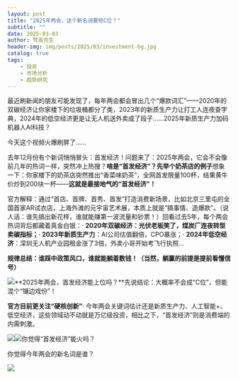 ```yaml
---
layout: post
title: "2025年两会，这个新名词要抢C位？"
subtitle: ""
date: 2025-03-03
author: 梵高先生
header-img: img/posts/2025/03/investment-bg.jpg
catalog: true
tags:
    - 投资
    - 市场分析
    - 趋势研究
---
```


最近刷新闻的朋友可能发现了，每年两会都会冒出几个“爆款词汇”——2020年的双碳经济让你家楼下的垃圾桶都分了类，2023年的新质生产力让打工人连夜查字典，2024年的低空经济更是让无人机送外卖成了段子……2025年新质生产力加码机器人AI科技？

今天这个视频火爆刷屏了……

<mp-common-videosnap class="js_uneditable custom_select_card channels_iframe videosnap_video_iframe mp_common_widget" data-type="video" data-id="export/UzFfAgtgekIEAQAAAAAAZrEkD6o9CwAAAAstQy6ubaLX4KHWvLEZgBPEuINIBH01IbOJzNPgMItN3iohOymLNTOevrCo_oI5" data-url="https://findermp.video.qq.com/251/20304/stodownload?encfilekey=S7s6ianIic0ia4PicKJSfB8EjyjpQibPUAXoleZBV3z1XpuJB299J7CuiaCgWn9cPwCjhNEBl3JBqYmhaWClgRBkSZuNbXLDeRQXznUyrBIPJBA0AWgRANpDGbuQ&amp;token=AxricY7RBHdWVicM28hFMpxXiaOnic1XKIiaY6V1edBFS5412XfC4Bkplvia1pia6U1HETdDrQjtMMD1fgEO2VqxMjY6SZqbuJ9nD9HsN7GYjKOzaXtvkNLDmMhruLcHeNR3RKPYzCWX9p9gCRkTZ8d7BlUpz5CfkGfwtll1TjRZ0LNdrM&amp;idx=1&amp;hy=SH&amp;m=&amp;scene=2&amp;uzid=2" data-headimgurl="http://wx.qlogo.cn/finderhead/5cJ329xUeTwtyXq0IVmPiacK04BGmxzcW4OpPh8dZYl4nqN3WS06e5w/0" data-nickname="中国政府网" data-username="v2_060000231003b20faec8c7e38a1bc5d0cf06ef32b0776d9fb0ee466ac798955efdccfa90fcc2@finder" data-desc="机器人群侠传#2025全国两会 
" data-mediatype="4" data-width="1920" data-height="1080" data-nonceid="17884377363353412257" data-parentwidth="400">去年12月份有个新词悄悄冒头：首发经济！问题来了：2025年两会，它会不会像前几年的热词一样，突然冲上热搜？**啥是“首发经济”？先举个奶茶店的例子**想象一下：你家楼下的奶茶店突然推出“香菜味奶茶”，全网首发限量100杯，结果黄牛价炒到200块一杯——**这就是最接地气的“首发经济”！**

官方解释：通过“首店、首牌、首秀、首发”打造消费新场景，比如北京三里屯的全国首家AR试衣店，上海外滩的元宇宙艺术展，本质上就是“搞事情、造爆款”。（说人话：谁先搞出新花样，谁就能赚第一波流量和钞票！）回看过去5年，每个两会热词背后都藏着真金白银：· **2020年双碳经济：**光伏老板笑了，煤炭厂连夜转型卖碳指标；·** 2023年新质生产力**：AI公司估值翻倍，CPO暴涨；· **2024年低空经济**：深圳无人机产业园租金涨了3倍，外卖小哥开始考飞行执照…

**规律总结：谁踩中政策风口，谁就能躺着数钱！（当然，躺赢的前提是提前看懂信号）**

![](https://mmbiz.qpic.cn/sz_mmbiz_jpg/https://mmbiz.qpic.cn/sz_mmbiz_jpg/ViaIfpMVXKTRGcW5Nh26UElmjMeBJstkBQzA0dygfDKt5DU1JUwgwN29HLpOZajqwepsCE4Z2HlA9La8t1buUAw/640?wx_fmt=jpeg)**2025年两会，首发经济能上位吗？**先说结论：大概率不会成“C位”，但能混个“镶边戏份”！

**官方目前更关注“硬核创新”**· 今年两会关键词估计还是新质生产力、人工智能+、低空经济，这些领域动不动就是万亿级投资，相比之下，“首发经济”则是消费端的内需刺激。

![](https://mmbiz.qpic.cn/sz_mmbiz_jpg/https://mmbiz.qpic.cn/sz_mmbiz_jpg/ViaIfpMVXKTRGcW5Nh26UElmjMeBJstkBNlllo9Lcbwa22YrQiaXHQAKHAKYkq8vUdU8P8PXcnzzoe3icLl0u1icuQ/640?wx_fmt=jpeg)![](https://mmbiz.qpic.cn/sz_mmbiz_jpg/https://mmbiz.qpic.cn/sz_mmbiz_jpg/ViaIfpMVXKTRGcW5Nh26UElmjMeBJstkBmRQFztr5uBUibGO4A4xpq3ibSUQGPsJxJHMyAFJdAywb7GrxhKWp7iaGg/640?wx_fmt=jpeg)你觉得“首发经济”能火吗？

你觉得今年两会的新名词是谁？

![](https://mmbiz.qpic.cn/sz_mmbiz_jpg/https://mmbiz.qpic.cn/sz_mmbiz_jpg/ViaIfpMVXKTRGcW5Nh26UElmjMeBJstkBBeHo3zLI6bVXumQ1LNcdol6ib3Pj03qSfLxbWicVocFwtCFibUh13oCKA/640?wx_fmt=jpeg)